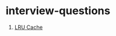 # interview-questions
1. [LRU Cache](https://github.com/avanathan/interview-questions/tree/main/examples/src/main/java/com/interview/cache)
